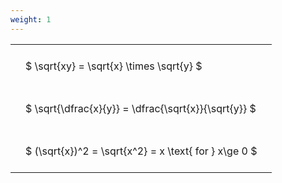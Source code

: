 ```yaml
---
weight: 1
---
```


<style type="text/css">
#T_1f351 th.col_heading {
  text-align: left;
  font-size: 1em;
}
#T_1f351 td {
  text-align: left;
  font-size: 1em;
  padding: 1.5em;
}
</style>
<table id="T_1f351">
  <thead>
  </thead>
  <tbody>
    <tr>
      <td id="T_1f351_row0_col0" class="data row0 col0" >$ \sqrt{xy} = \sqrt{x} \times \sqrt{y} $</td>
    </tr>
    <tr>
      <td id="T_1f351_row1_col0" class="data row1 col0" >$ \sqrt{\dfrac{x}{y}} = \dfrac{\sqrt{x}}{\sqrt{y}} $</td>
    </tr>
    <tr>
      <td id="T_1f351_row2_col0" class="data row2 col0" >$ (\sqrt{x})^2 = \sqrt{x^2} = x \text{ for } x\ge 0 $</td>
    </tr>
  </tbody>
</table>
